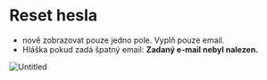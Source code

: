 # Reset hesla
- nově zobrazovat pouze jedno pole. Vyplň pouze email.
- Hláška pokud zadá špatný email: **Zadaný e-mail nebyl nalezen.**

![Untitled](https://user-images.githubusercontent.com/59166385/230291082-79e15f10-f72c-4763-a011-25c63789df93.jpg)
